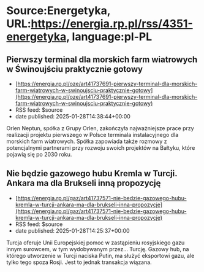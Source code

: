 # Source:Energetyka, URL:https://energia.rp.pl/rss/4351-energetyka, language:pl-PL

## Pierwszy terminal dla morskich farm wiatrowych w Świnoujściu praktycznie gotowy
 - [https://energia.rp.pl/oze/art41737691-pierwszy-terminal-dla-morskich-farm-wiatrowych-w-swinoujsciu-praktycznie-gotowy](https://energia.rp.pl/oze/art41737691-pierwszy-terminal-dla-morskich-farm-wiatrowych-w-swinoujsciu-praktycznie-gotowy)
 - RSS feed: $source
 - date published: 2025-01-28T14:38:44+00:00

Orlen Neptun, spółka z Grupy Orlen, zakończyła najważniejsze prace przy realizacji projektu pierwszego w Polsce terminala instalacyjnego dla morskich farm wiatrowych. Spółka zapowiada także rozmowy z potencjalnymi partnerami przy rozwoju swoich projektów na Bałtyku, które pojawią się po 2030 roku.

## Nie będzie gazowego hubu Kremla w Turcji. Ankara ma dla Brukseli inną propozycję
 - [https://energia.rp.pl/gaz/art41737571-nie-bedzie-gazowego-hubu-kremla-w-turcji-ankara-ma-dla-brukseli-inna-propozycje](https://energia.rp.pl/gaz/art41737571-nie-bedzie-gazowego-hubu-kremla-w-turcji-ankara-ma-dla-brukseli-inna-propozycje)
 - RSS feed: $source
 - date published: 2025-01-28T14:25:37+00:00

Turcja oferuje Unii Europejskiej pomoc w zastąpieniu rosyjskiego gazu innym surowcem, w tym wydobywanym przez… Turcję. Gazowy hub, na którego utworzenie w Turcji naciska Putin, ma służyć eksportowi gazu, ale tylko tego spoza Rosji. Jest to jednak transakcja wiązana.

